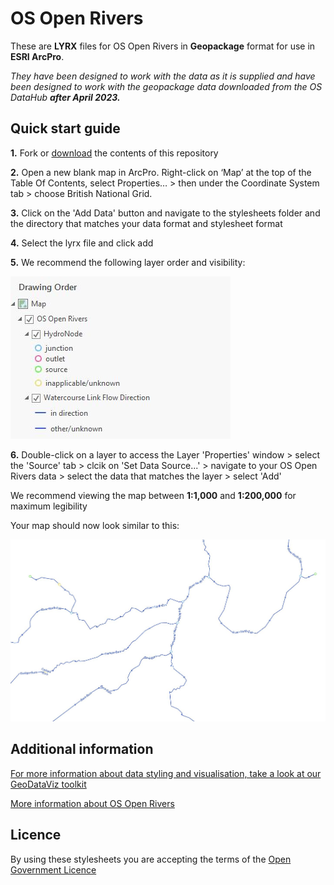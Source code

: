 # OS Open Rivers

These are **LYRX** files for OS Open Rivers in **Geopackage** format for use in **ESRI ArcPro**.

*They have been designed to work with the data as it is supplied and have been designed to work with the geopackage data downloaded from the OS DataHub **after April 2023.***


## Quick start guide

**1.**  Fork or [download](https://github.com/OrdnanceSurvey/OS-Open-Rivers-stylesheets/archive/master.zip) the contents of this repository

**2.**  Open a new blank map in ArcPro. Right-click on ‘Map’ at the top of the Table Of Contents, select Properties… > then under the Coordinate System tab > choose British National Grid.

**3.**  Click on the 'Add Data' button and navigate to the stylesheets folder and the directory that matches your data format and stylesheet format

**4.**  Select the lyrx file and click add

**5.**  We recommend the following layer order and visibility:

  ![Screenshot](https://github.com/OrdnanceSurvey/OS-Open-Rivers-stylesheets/blob/0b7ab154789cb00da019bdbdee2061c2035fbede/Geopackage%20stylesheets%20(post%20April%202023)/ESRI%20ArcPro%20stylesheets%20(LYRX)/images/Open_Rivers_layer_order.JPG "Recommended layer order for OS Open Rivers")

**6.** Double-click on a layer to access the Layer 'Properties' window > select the 'Source' tab > clcik on 'Set Data Source...' > navigate to your OS Open Rivers data > select the data that matches the layer > select 'Add'

We recommend viewing the map between **1:1,000** and **1:200,000** for maximum legibility

Your map should now look similar to this: 

  ![Screenshot](https://github.com/OrdnanceSurvey/OS-Open-Rivers-stylesheets/blob/4075141a9bcae833f6abbf3a39081ebc36c4cd2a/Geopackage%20stylesheets%20(post%20April%202023)/ESRI%20ArcPro%20stylesheets%20(LYRX)/images/Open_Rivers_screenshot.JPG "Screenshot of OS Open Rivers")

## Additional information

[For more information about data styling and visualisation, take a look at our GeoDataViz toolkit](https://github.com/OrdnanceSurvey/GeoDataViz-Toolkit)

[More information about OS Open Rivers](http://www.ordnancesurvey.co.uk/business-and-government/products/os-open-rivers.html)

## Licence

By using these stylesheets you are accepting the terms of the [Open Government Licence](http://www.nationalarchives.gov.uk/doc/open-government-licence/)
